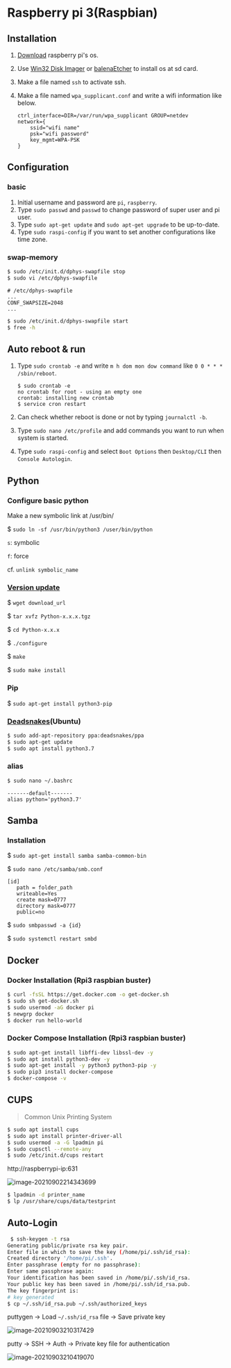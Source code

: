 # Raspberry pi 3(Raspbian)

## Installation

1. [Download](https://www.raspberrypi.org/downloads/) raspberry pi's os.

2. Use [Win32 Disk Imager](https://sourceforge.net/projects/win32diskimager/) or [balenaEtcher](https://www.balena.io/etcher/) to install os at sd card.

3. Make a file named `ssh` to activate ssh.

4. Make a file named `wpa_supplicant.conf` and write a wifi information like below.

   ```
   ctrl_interface=DIR=/var/run/wpa_supplicant GROUP=netdev
   network={
       ssid="wifi name"
       psk="wifi password"
       key_mgmt=WPA-PSK
   }
   ```

## Configuration

### basic

1. Initial username and password are `pi`, `raspberry`.
2. Type `sudo passwd` and `passwd` to change password of super user and pi user.
3. Type `sudo apt-get update` and `sudo apt-get upgrade` to be up-to-date.
4. Type `sudo raspi-config` if you want to set another configurations like time zone.

### swap-memory

```bash
$ sudo /etc/init.d/dphys-swapfile stop
$ sudo vi /etc/dphys-swapfile
```

```
# /etc/dphys-swapfile
...
CONF_SWAPSIZE=2048
...
```

```bash
$ sudo /etc/init.d/dphys-swapfile start
$ free -h
```

## Auto reboot & run

1. Type `sudo crontab -e` and write `m h dom mon dow command` like `0 0 * * * /sbin/reboot`.

   ```shell
   $ sudo crontab -e
   no crontab for root - using an empty one
   crontab: installing new crontab
   $ service cron restart
   ```

2. Can check whether reboot is done or not by typing `journalctl -b`.

3. Type `sudo nano /etc/profile` and add commands you want to run when system is started.

4. Type `sudo raspi-config` and select `Boot Options` then `Desktop/CLI` then `Console Autologin`.

## Python

### Configure basic python

Make a new symbolic link at /usr/bin/

$ `sudo ln -sf /usr/bin/python3 /user/bin/python`

`s`: symbolic

`f`: force

cf. `unlink symbolic_name`

### [Version update](https://www.python.org/downloads/source/)

$ `wget download_url`

$ `tar xvfz Python-x.x.x.tgz `

$ `cd Python-x.x.x`

$ `./configure`

$ `make`

$ `sudo make install`

### Pip

$ `sudo apt-get install python3-pip`

### [Deadsnakes](https://launchpad.net/~deadsnakes/+archive/ubuntu/ppa)(Ubuntu)

```bash
$ sudo add-apt-repository ppa:deadsnakes/ppa
$ sudo apt-get update
$ sudo apt install python3.7
```

### alias

```bash
$ sudo nano ~/.bashrc
```

```
-------default-------
alias python='python3.7'
```

## Samba

### Installation

$ `sudo apt-get install samba samba-common-bin`

$ `sudo nano /etc/samba/smb.conf`

```
[id]
   path = folder_path
   writeable=Yes
   create mask=0777
   directory mask=0777
   public=no
```

$ `sudo smbpasswd -a {id}`

$ `sudo systemctl restart smbd`

## Docker

### Docker Installation (Rpi3 raspbian buster)

```bash
$ curl -fsSL https://get.docker.com -o get-docker.sh
$ sudo sh get-docker.sh
$ sudo usermod -aG docker pi
$ newgrp docker
$ docker run hello-world
```

### Docker Compose Installation (Rpi3 raspbian buster)

```bash
$ sudo apt-get install libffi-dev libssl-dev -y
$ sudo apt install python3-dev -y
$ sudo apt-get install -y python3 python3-pip -y
$ sudo pip3 install docker-compose
$ docker-compose -v
```

## CUPS

> Common Unix Printing System

```bash
$ sudo apt install cups
$ sudo apt install printer-driver-all
$ sudo usermod -a -G lpadmin pi
$ sudo cupsctl --remote-any
$ sudo /etc/init.d/cups restart
```

http://raspberrypi-ip:631

![image-20210902214343699](https://raw.githubusercontent.com/powerticket/typora-image-repo/image/img/image-20210902214343699.png)

```bash
$ lpadmin -d printer_name
$ lp /usr/share/cups/data/testprint
```

## Auto-Login

```bash
 $ ssh-keygen -t rsa
Generating public/private rsa key pair.
Enter file in which to save the key (/home/pi/.ssh/id_rsa):
Created directory '/home/pi/.ssh'.
Enter passphrase (empty for no passphrase):
Enter same passphrase again:
Your identification has been saved in /home/pi/.ssh/id_rsa.
Your public key has been saved in /home/pi/.ssh/id_rsa.pub.
The key fingerprint is:
# key generated
$ cp ~/.ssh/id_rsa.pub ~/.ssh/authorized_keys
```

puttygen -> Load `~/.ssh/id_rsa` file -> Save private key

![image-20210903210317429](https://raw.githubusercontent.com/powerticket/typora-image-repo/image/img/image-20210903210317429.png)

putty -> SSH -> Auth -> Private key file for authentication

![image-20210903210419070](https://raw.githubusercontent.com/powerticket/typora-image-repo/image/img/image-20210903210419070.png)

